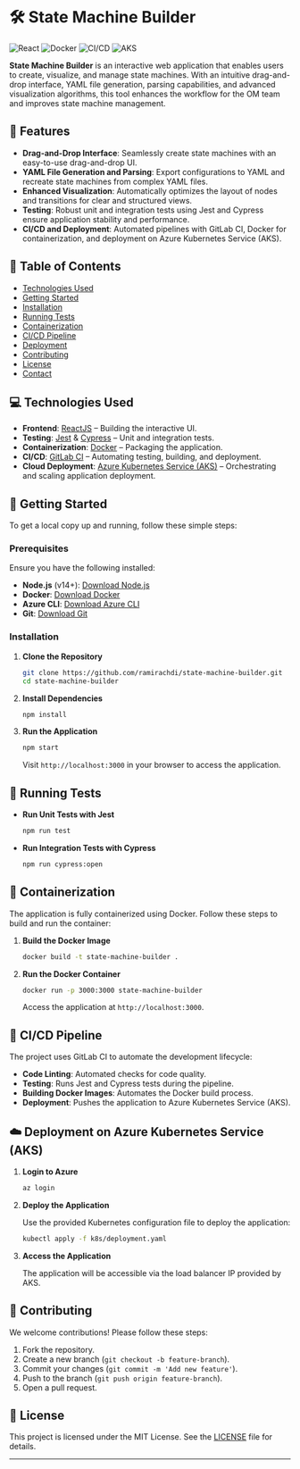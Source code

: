 # 🛠️ **State Machine Builder**

![React](https://img.shields.io/badge/React-v17.0.2-blue?logo=react)
![Docker](https://img.shields.io/badge/Docker-Containerization-blue?logo=docker)
![CI/CD](https://img.shields.io/badge/CI%2FCD-GitLab-orange?logo=gitlab)
![AKS](https://img.shields.io/badge/Deployment-Azure%20Kubernetes%20Service-blue?logo=microsoft-azure)

**State Machine Builder** is an interactive web application that enables users to create, visualize, and manage state machines. With an intuitive drag-and-drop interface, YAML file generation, parsing capabilities, and advanced visualization algorithms, this tool enhances the workflow for the OM team and improves state machine management.

## 🌟 **Features**

- **Drag-and-Drop Interface**: Seamlessly create state machines with an easy-to-use drag-and-drop UI.
- **YAML File Generation and Parsing**: Export configurations to YAML and recreate state machines from complex YAML files.
- **Enhanced Visualization**: Automatically optimizes the layout of nodes and transitions for clear and structured views.
- **Testing**: Robust unit and integration tests using Jest and Cypress ensure application stability and performance.
- **CI/CD and Deployment**: Automated pipelines with GitLab CI, Docker for containerization, and deployment on Azure Kubernetes Service (AKS).

## 📑 **Table of Contents**

- [Technologies Used](#-technologies-used)
- [Getting Started](#-getting-started)
- [Installation](#-installation)
- [Running Tests](#-running-tests)
- [Containerization](#-containerization)
- [CI/CD Pipeline](#-cicd-pipeline)
- [Deployment](#-deployment-on-azure-kubernetes-service-aks)
- [Contributing](#-contributing)
- [License](#-license)
- [Contact](#-contact)

## 💻 **Technologies Used**

- **Frontend**: [ReactJS](https://reactjs.org/) – Building the interactive UI.
- **Testing**: [Jest](https://jestjs.io/) & [Cypress](https://www.cypress.io/) – Unit and integration tests.
- **Containerization**: [Docker](https://www.docker.com/) – Packaging the application.
- **CI/CD**: [GitLab CI](https://about.gitlab.com/stages-devops-lifecycle/continuous-integration/) – Automating testing, building, and deployment.
- **Cloud Deployment**: [Azure Kubernetes Service (AKS)](https://azure.microsoft.com/en-us/services/kubernetes-service/) – Orchestrating and scaling application deployment.

## 🚀 **Getting Started**

To get a local copy up and running, follow these simple steps:

### **Prerequisites**

Ensure you have the following installed:

- **Node.js** (v14+): [Download Node.js](https://nodejs.org/)
- **Docker**: [Download Docker](https://www.docker.com/products/docker-desktop/)
- **Azure CLI**: [Download Azure CLI](https://docs.microsoft.com/en-us/cli/azure/install-azure-cli)
- **Git**: [Download Git](https://git-scm.com/)

### **Installation**

1. **Clone the Repository**

    ```bash
    git clone https://github.com/ramirachdi/state-machine-builder.git
    cd state-machine-builder
    ```

2. **Install Dependencies**

    ```bash
    npm install
    ```

3. **Run the Application**

    ```bash
    npm start
    ```

    Visit `http://localhost:3000` in your browser to access the application.

## 🧪 **Running Tests**

- **Run Unit Tests with Jest**

    ```bash
    npm run test
    ```

- **Run Integration Tests with Cypress**

    ```bash
    npm run cypress:open
    ```

## 🐳 **Containerization**

The application is fully containerized using Docker. Follow these steps to build and run the container:

1. **Build the Docker Image**

    ```bash
    docker build -t state-machine-builder .
    ```

2. **Run the Docker Container**

    ```bash
    docker run -p 3000:3000 state-machine-builder
    ```

    Access the application at `http://localhost:3000`.

## 🔄 **CI/CD Pipeline**

The project uses GitLab CI to automate the development lifecycle:

- **Code Linting**: Automated checks for code quality.
- **Testing**: Runs Jest and Cypress tests during the pipeline.
- **Building Docker Images**: Automates the Docker build process.
- **Deployment**: Pushes the application to Azure Kubernetes Service (AKS).

## ☁️ **Deployment on Azure Kubernetes Service (AKS)**

1. **Login to Azure**

    ```bash
    az login
    ```

2. **Deploy the Application**

    Use the provided Kubernetes configuration file to deploy the application:

    ```bash
    kubectl apply -f k8s/deployment.yaml
    ```

3. **Access the Application**

    The application will be accessible via the load balancer IP provided by AKS.

## 🤝 **Contributing**

We welcome contributions! Please follow these steps:

1. Fork the repository.
2. Create a new branch (`git checkout -b feature-branch`).
3. Commit your changes (`git commit -m 'Add new feature'`).
4. Push to the branch (`git push origin feature-branch`).
5. Open a pull request.

## 📜 **License**

This project is licensed under the MIT License. See the [LICENSE](LICENSE) file for details.

---
